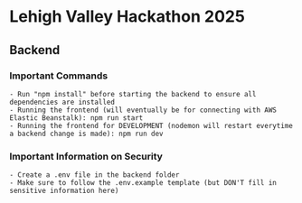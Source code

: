 # Lehigh Valley Hackathon 2025

## Backend

### Important Commands
    - Run "npm install" before starting the backend to ensure all dependencies are installed
    - Running the frontend (will eventually be for connecting with AWS Elastic Beanstalk): npm run start
    - Running the frontend for DEVELOPMENT (nodemon will restart everytime a backend change is made): npm run dev
    
### Important Information on Security
    - Create a .env file in the backend folder
    - Make sure to follow the .env.example template (but DON'T fill in sensitive information here)